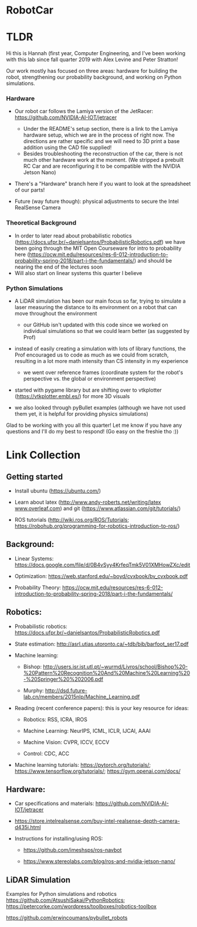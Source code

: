 # RobotCar

# TLDR 
Hi this is Hannah (first year, Computer Engineering, and I've been working with this lab since fall quarter 2019 with Alex Levine and Peter Stratton!

Our work mostly has focused on three areas: hardware for building the robot, strengthening our probability background, and working on Python simulations.

### Hardware
- Our robot car follows the Lamiya version of the JetRacer: https://github.com/NVIDIA-AI-IOT/jetracer
  - Under the README's setup section, there is a link to the Lamiya hardware setup, which we are in the process of right now. The directions are rather specific and we will need to 3D print a base addition using the CAD file supplied!
  - Besides troubleshooting the reconstruction of the car, there is not much other hardware work at the moment. (We stripped a prebuilt RC Car and are reconfiguring it to be compatible with the NVIDIA Jetson Nano)
  
- There's a "Hardware" branch here if you want to look at the spreadsheet of our parts!
- Future (way future though): physical adjustments to secure the Intel RealSense Camera

### Theoretical Background
- In order to later read about probabilistic robotics (https://docs.ufpr.br/~danielsantos/ProbabilisticRobotics.pdf) we have been going through the MIT Open Courseware for intro to probability here (https://ocw.mit.edu/resources/res-6-012-introduction-to-probability-spring-2018/part-i-the-fundamentals/) and should be nearing the end of the lectures soon
- Will also start on linear systems this quarter I believe

### Python Simulations
- A LiDAR simulation has been our main focus so far, trying to simulate a laser measuring the distance to its environment on a robot that can move throughout the environment
  - our GitHub isn't updated with this code since we worked on individual simulations so that we could learn better (as suggested by Prof)
- instead of easily creating a simulation with lots of library functions, the Prof encouraged us to code as much as we could from scratch, resulting in a lot more math intensity than CS intensity in my experience
  - we went over reference frames (coordinate system for the robot's perspective vs. the global or environment perspective)
  
 - started with pygame library but are shifting over to vtkplotter (https://vtkplotter.embl.es/) for more 3D visuals
 - we also looked through pyBullet examples (although we have not used them yet, it is helpful for providing physics simulations)
 
 Glad to be working with you all this quarter! Let me know if you have any questions and I'll do my best to respond! (Go easy on the freshie tho :))


# Link Collection

## Getting started

- Install ubuntu (https://ubuntu.com/)

- Learn about latex (http://www.andy-roberts.net/writing/latex www.overleaf.com) and git (https://www.atlassian.com/git/tutorials/)

- ROS tutorials (http://wiki.ros.org/ROS/Tutorials; https://robohub.org/programming-for-robotics-introduction-to-ros/)


## Background:

- Linear Systems: https://docs.google.com/file/d/0B4vSyy4KrfeqTmk5V01XMHowZXc/edit

- Optimization: https://web.stanford.edu/~boyd/cvxbook/bv_cvxbook.pdf

- Probability Theory: https://ocw.mit.edu/resources/res-6-012-introduction-to-probability-spring-2018/part-i-the-fundamentals/

## Robotics:

- Probabilistic robotics: https://docs.ufpr.br/~danielsantos/ProbabilisticRobotics.pdf

- State estimation: http://asrl.utias.utoronto.ca/~tdb/bib/barfoot_ser17.pdf

- Machine learning:

  - Bishop: http://users.isr.ist.utl.pt/~wurmd/Livros/school/Bishop%20-%20Pattern%20Recognition%20And%20Machine%20Learning%20-%20Springer%20%202006.pdf

  - Murphy: http://dsd.future-lab.cn/members/2015nlp/Machine_Learning.pdf

- Reading (recent conference papers): this is your key resource for ideas:

  - Robotics: RSS, ICRA, IROS

  - Machine Learning: NeurIPS, ICML, ICLR, IJCAI, AAAI

  - Machine Vision: CVPR, ICCV, ECCV

  - Control: CDC, ACC

- Machine learning tutorials: https://pytorch.org/tutorials/; https://www.tensorflow.org/tutorials/; https://gym.openai.com/docs/ 



## Hardware:

- Car specifications and materials: https://github.com/NVIDIA-AI-IOT/jetracer

- https://store.intelrealsense.com/buy-intel-realsense-depth-camera-d435i.html

- Instructions for installing/using ROS:

  - https://github.com/imeshsps/ros-navbot

  - https://www.stereolabs.com/blog/ros-and-nvidia-jetson-nano/

 
## LiDAR Simulation
Examples for Python simulations and robotics
 https://github.com/AtsushiSakai/PythonRobotics;  https://petercorke.com/wordpress/toolboxes/robotics-toolbox
 
https://github.com/erwincoumans/pybullet_robots
